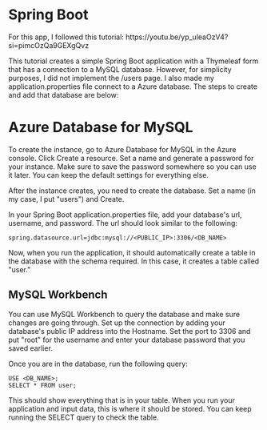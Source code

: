 <h1>Spring Boot</h1>
<p>For this app, I followed this tutorial: https://youtu.be/yp_uleaOzV4?si=pimcOzQa9GEXgQvz </p>
<p>This tutorial creates a simple Spring Boot application with a Thymeleaf form that has a connection to a MySQL database. However, for simplicity purposes, I did not implement the /users page. I also made my application.properties file connect to a Azure database. The steps to create and add that database are below: </p>

<h1>Azure Database for MySQL</h1>
<p>To create the instance, go to Azure Database for MySQL in the Azure console. Click Create a resource. Set a name and generate a password for your instance. Make sure to save the password somewhere so you can use it later. You can keep the default settings for everything else.</p>
<p>After the instance creates, you need to create the database. Set a name (in my case, I put "users") and Create. </p>
<p>In your Spring Boot application.properties file, add your database's url, username, and password. The url should look similar to the following: </p>

```
spring.datasource.url=jdbc:mysql://<PUBLIC_IP>:3306/<DB_NAME>
```

<p>Now, when you run the application, it should automatically create a table in the database with the schema required. In this case, it creates a table called "user." </p>

<h2>MySQL Workbench</h2>
<p>You can use MySQL Workbench to query the database and make sure changes are going through. Set up the connection by adding your database's public IP address into the Hostname. Set the port to 3306 and put "root" for the username and enter your database password that you saved earlier. </p>
<p>Once you are in the database, run the following query: </p>

```
USE <DB_NAME>;
SELECT * FROM user;
```

<p>This should show everything that is in your table. When you run your application and input data, this is where it should be stored. You can keep running the SELECT query to check the table. </p>
